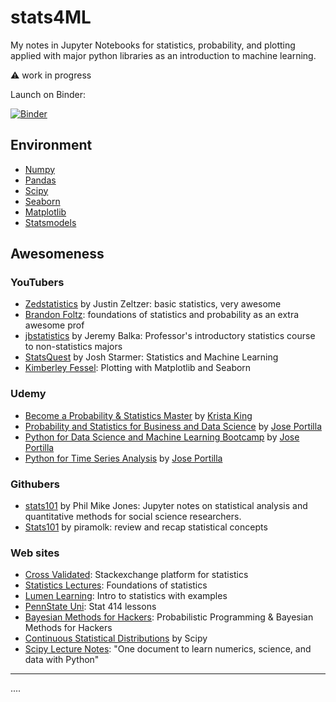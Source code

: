 # stats4ML
My notes in Jupyter Notebooks for statistics, probability, and plotting applied with major python libraries as an introduction to machine learning.

:warning: work in progress

Launch on Binder:  

[![Binder](https://mybinder.org/badge_logo.svg)](https://mybinder.org/v2/gh/ozgurkalan/stats4ML/HEAD)


## Environment
* [Numpy](https://numpy.org/)
* [Pandas](https://pandas.pydata.org/)
* [Scipy](https://docs.scipy.org/doc/scipy/reference/index.html)
* [Seaborn](https://seaborn.pydata.org/)
* [Matplotlib](https://matplotlib.org/)
* [Statsmodels](https://www.statsmodels.org/stable/index.html)

## Awesomeness
### YouTubers
* [Zedstatistics](https://www.youtube.com/c/zedstatistics/playlists) by Justin Zeltzer: basic statistics, very awesome 
* [Brandon Foltz](https://www.youtube.com/c/BrandonFoltz): foundations of statistics and probability as an  extra awesome prof
* [jbstatistics](https://www.youtube.com/user/jbstatistics/playlists) by Jeremy Balka: Professor's introductory statistics course to non-statistics majors
* [StatsQuest](https://www.youtube.com/c/joshstarmer/) by Josh Starmer: Statistics and Machine Learning
* [Kimberley Fessel](https://www.youtube.com/c/KimberlyFessel): Plotting with Matplotlib and Seaborn
### Udemy
* [Become a Probability & Statistics Master](https://www.udemy.com/share/101WJi3@MgDMjIh1JEksghHAxkKlsj6KQSYeD33Cc1uMkLU1WbP_cjGAGAZl8zOJwlaf1TGm/) by [Krista King](https://www.udemy.com/user/kristaking/)
* [Probability and Statistics for Business and Data Science](https://www.udemy.com/share/101XSe3@jXWEm8Ji038RDwwjgSX2FEPqcwrI7ICdyKNLZRJ6xCK4Wx7I73KTEdymZYL-3WHD/) by [Jose Portilla](https://www.udemy.com/user/joseportilla/)
* [Python for Data Science and Machine Learning Bootcamp](https://www.udemy.com/share/101WaU3@x5QN8ZSMwSLC2o3FwUQ0qMXD2py3MCGYeZDVm_vL34H4gi8PisbgafKuu9lqp5RV/) by [Jose Portilla](https://www.udemy.com/user/joseportilla/)
* [Python for Time Series Analysis](https://www.udemy.com/share/101WWM3@e5ZuD4Emr25Oa8-Wob_4LjUQgG8HadE9KHJosrQyJX_qwHW8ILEp6mJlCCl9G4lS/) by [Jose Portilla](https://www.udemy.com/user/joseportilla/)

### Githubers
* [stats101](https://github.com/philmikejones/stats101) by Phil Mike Jones: Jupyter notes on statistical analysis and quantitative methods for social science researchers. 
* [Stats101](https://github.com/piramolk/Stats101) by piramolk: review and recap statistical concepts

### Web sites
* [Cross Validated](https://stats.stackexchange.com/): Stackexchange platform for statistics
* [Statistics Lectures](http://www.statisticslectures.com/): Foundations of statistics 
* [Lumen Learning](https://courses.lumenlearning.com/introstats1/table-of-contents/): Intro to statistics with examples
* [PennState Uni](https://online.stat.psu.edu/stat414/lesson/introduction-stat-414): Stat 414 lessons
* [Bayesian Methods for Hackers](http://camdavidsonpilon.github.io/Probabilistic-Programming-and-Bayesian-Methods-for-Hackers/): Probabilistic Programming & Bayesian Methods for Hackers
* [Continuous Statistical Distributions](https://docs.scipy.org/doc/scipy/reference/tutorial/stats/continuous.html) by Scipy
* [Scipy Lecture Notes](http://scipy-lectures.org/index.html): "One document to learn numerics, science, and data with Python"

---
....
